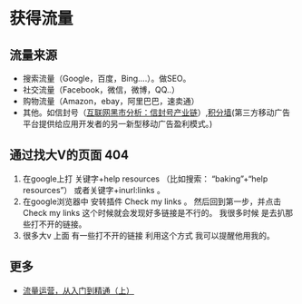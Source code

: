 # 获得流量
## 流量来源
* 搜索流量（Google，百度，Bing….）。做SEO。
* 社交流量（Facebook，微信，微博，QQ..）
* 购物流量（Amazon，ebay，阿里巴巴，速卖通）
* 其他。如信封号（[互联网黑市分析：信封号产业链](https://zhuanlan.zhihu.com/p/20514067?refer=tomsinsight)）,[积分墙](https://baike.baidu.com/item/%E7%A7%AF%E5%88%86%E5%A2%99)(第三方移动广告平台提供给应用开发者的另一新型移动广告盈利模式。)

## 通过找大V的页面 404
1. 在google上打 关键字+help resources （比如搜索： “baking”+“help resources”） 或者关键字+inurl:links 。
1. 在google浏览器中 安转插件 Check my links 。
然后回到第一步，并点击 Check my links 这个时候就会发现好多链接是不行的。
我很多时候 是去扒那些打不开的链接。
1. 很多大v 上面 有一些打不开的链接 利用这个方式 我可以提醒他用我的。

## 更多
* [流量运营，从入门到精通（上）](http://mp.weixin.qq.com/s/vBobMoOXSC7tlO9uvOI32A)